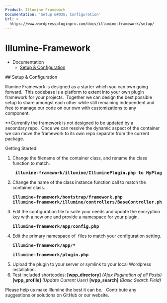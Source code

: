 ```yaml
---
Product: Illumine Framework
Documentation: 'Setup &#038; Configuration'
Url: >
  https://www.wordpresspluginpro.com/docs/illumine-framework/setup/
---
```

# Illumine-Framework
<ul><li class="pagenav">Documentation<ul><li class="page_item page-item-559"><a href="setup.md">Setup &#038; Configuration</a></li>
</ul></li></ul>
## Setup & Configuration

Illumine Framework is designed as a starter which you can own going forward.  This codebase is a platform to extent into your own plugin framework for your projects.  Together we can design the best possible setup to share amongst each other while still remaining independent and free to manage our code on our own with customizations to any component.

**Currently the framework is not designed to be updated by a secondary repo.  Once we can resolve the dynamic aspect of the container we can move the framework to its own repo separate from the current package.

Getting Started:
<ol>
 	<li>Change the filename of the container class, and rename the class function to match.
<pre><strong> illumine-framework/illumine/IlluminePlugin.php to MyPlugin.php </strong></pre>
</li>
 	<li>Change the name of the class instance function call to match the container class.
<pre><strong>illumine-framework/bootstrap/framework.php
illumine-framework/illumine/controllers/BaseController.php
</strong></pre>
</li>
 	<li>Edit the configuration file to suite your needs and update the encryption key with a new one and provide a namespace for your plugin.
<pre><strong>illumine-framework/app/config.php</strong></pre>
</li>
 	<li>Edit the primary namespace of  files to match your configuration setting.
<pre><strong>illumine-framework/app/*
</strong></pre>
<pre><strong>illumine-framework/plugin.php</strong></pre>
</li>
 	<li>Upload the plugin to your server or symlink to your local Wordpress installation.</li>
 	<li>Test included shortcodes:
<strong>[wpp_directory]</strong> <em>(Ajax Pagination of all Posts)</em>
<strong>[wpp_profile]</strong> <em>(Update Current User)</em>
<strong>[wpp_search]</strong> <em>(Basic Search Field)</em></li>
</ol>
Please help us make Illumine the best it can be.   Contribute any suggestions or solutions on GitHub or our website.
